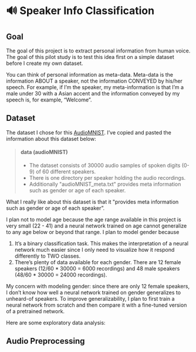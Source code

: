 # 🔊 Speaker Info Classification

## Goal

The goal of this project is to extract personal information from human voice. The goal of this pilot study is to test this idea first on a simple dataset before I create my own dataset. 

You can think of personal information as meta-data. Meta-data is the information ABOUT a speaker, not the information CONVEYED by his/her speech. For example, if I’m the speaker, my meta-information is that I’m a male under 30 with a Asian accent and the information conveyed by my speech is, for example, “Welcome”.

## Dataset

The dataset I chose for this [AudioMNIST](https://github.com/soerenab/AudioMNIST). I’ve copied and pasted the information about this dataset below:

> #### data (audioMNIST)
>
> - The dataset consists of 30000 audio samples of spoken digits (0-9) of 60 different speakers.
> - There is one directory per speaker holding the audio recordings.
> - Additionally "audioMNIST_meta.txt" provides meta information such as gender or age of each speaker.

What I really like about this dataset is that it "provides meta information such as gender or age of each speaker”. 

I plan not to model age because the age range available in this project is very small (22 - 41) and a neural network trained on age cannot generalize to any age below or beyond that range. I plan to model gender because 

1. It’s a binary classification task. This makes the interpretation of a neural network much easier since I only need to visualize how it respond differently to TWO classes.
2. There’s plenty of data available for each gender. There are 12 female speakers (12/60 * 30000 = 6000 recordings) and 48 male speakers (48/60 * 30000 = 24000 recordings). 

My concern with modeling gender: since there are only 12 female speakers, I don’t know how well a neural network trained on gender generalizes to unheard-of speakers. To improve generalizability, I plan to first train a neural network from scratch and then compare it with a fine-tuned version of a pretrained network. 

Here are some exploratory data analysis:



## Audio Preprocessing













































